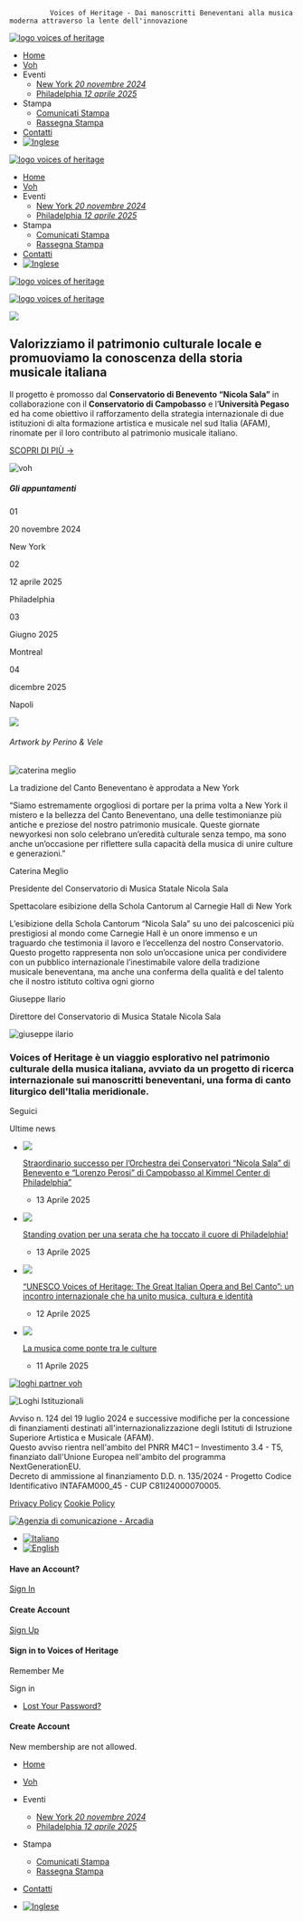               Voices of Heritage - Dai manoscritti Beneventani alla musica moderna attraverso la lente dell'innovazione                                                                       

[![logo voices of heritage](https://voicesofheritage.it/wp-content/uploads/2024/11/logo_voices_of_heritage@2x-250x125.png)](https://voicesofheritage.it/)

* [Home](https://voicesofheritage.it/)
* [Voh](https://voicesofheritage.it/voh/)
* Eventi
  + [New York *20 novembre 2024*](https://voicesofheritage.it/new-york/)
  + [Philadelphia *12 aprile 2025*](https://voicesofheritage.it/philadelphia/)
* Stampa
  + [Comunicati Stampa](https://voicesofheritage.it/press/comunicati-stampa/)
  + [Rassegna Stampa](https://voicesofheritage.it/press/rassegna-stampa/)
* [Contatti](https://voicesofheritage.it/contatti/)
* [![Inglese](https://voicesofheritage.it/wp-content/plugins/sitepress-multilingual-cms/res/flags/en.svg)](https://voicesofheritage.it/en/)

 

[![logo voices of heritage](https://voicesofheritage.it/wp-content/uploads/2024/11/logo_voices_of_heritage@2x-250x125.png)](https://voicesofheritage.it/)

* [Home](https://voicesofheritage.it/)
* [Voh](https://voicesofheritage.it/voh/)
* Eventi
  + [New York *20 novembre 2024*](https://voicesofheritage.it/new-york/)
  + [Philadelphia *12 aprile 2025*](https://voicesofheritage.it/philadelphia/)
* Stampa
  + [Comunicati Stampa](https://voicesofheritage.it/press/comunicati-stampa/)
  + [Rassegna Stampa](https://voicesofheritage.it/press/rassegna-stampa/)
* [Contatti](https://voicesofheritage.it/contatti/)
* [![Inglese](https://voicesofheritage.it/wp-content/plugins/sitepress-multilingual-cms/res/flags/en.svg)](https://voicesofheritage.it/en/)

 

[![logo voices of heritage](https://voicesofheritage.it/wp-content/uploads/2024/11/logo_voices_of_heritage.png)](https://voicesofheritage.it/)

 

[![logo voices of heritage](https://voicesofheritage.it/wp-content/uploads/2024/11/logo_voices_of_heritage.png)](https://voicesofheritage.it/)

 

![](https://voicesofheritage.it/wp-content/uploads/2024/12/slide_home_carnegie_hall_v3.jpg)

Valorizziamo il patrimonio culturale locale e promuoviamo la conoscenza della storia musicale italiana
------------------------------------------------------------------------------------------------------

Il progetto è promosso dal **Conservatorio di Benevento “Nicola Sala”** in collaborazione con il **Conservatorio di Campobasso** e l’**Università Pegaso** ed ha come obiettivo il rafforzamento della strategia internazionale di due istituzioni di alta formazione artistica e musicale nel sud Italia (AFAM), rinomate per il loro contributo al patrimonio musicale italiano.

[SCOPRI DI PIÙ →](https://voicesofheritage.it/voh/)

![voh](https://voicesofheritage.it/wp-content/uploads/2024/11/voh_home@2x.png)

##### Gli appuntamenti

01

20 novembre 2024

New York

02

12 aprile 2025

Philadelphia

03

Giugno 2025

Montreal

04

dicembre 2025

Napoli

![](https://voicesofheritage.it/wp-content/uploads/2024/11/artwork_perino_vele.jpg)

###### Artwork by Perino & Vele

![caterina meglio](https://voicesofheritage.it/wp-content/uploads/2024/11/caterina_meglio.jpeg)

La tradizione del Canto Beneventano è approdata a New York

“Siamo estremamente orgogliosi di portare per la prima volta a New York il mistero e la bellezza del Canto Beneventano, una delle testimonianze più antiche e preziose del nostro patrimonio musicale. Queste giornate newyorkesi non solo celebrano un’eredità culturale senza tempo, ma sono anche un’occasione per riflettere sulla capacità della musica di unire culture e generazioni.”

Caterina Meglio

Presidente del Conservatorio di Musica Statale Nicola Sala

Spettacolare esibizione della Schola Cantorum al Carnegie Hall di New York

L’esibizione della Schola Cantorum “Nicola Sala” su uno dei palcoscenici più prestigiosi al mondo come Carnegie Hall è un onore immenso e un traguardo che testimonia il lavoro e l’eccellenza del nostro Conservatorio. Questo progetto rappresenta non solo un’occasione unica per condividere con un pubblico internazionale l’inestimabile valore della tradizione musicale beneventana, ma anche una conferma della qualità e del talento che il nostro istituto coltiva ogni giorno

Giuseppe Ilario

Direttore del Conservatorio di Musica Statale Nicola Sala

![giuseppe ilario](https://voicesofheritage.it/wp-content/uploads/2024/11/giuseppe_ilario.jpeg)

### Voices of Heritage è un viaggio esplorativo nel patrimonio culturale della musica italiana, avviato da un progetto di ricerca internazionale sui manoscritti beneventani, una forma di canto liturgico dell'Italia meridionale.

Seguici

Ultime news

* [![](https://voicesofheritage.it/wp-content/uploads/2025/04/image-73-150x150.jpg)](https://voicesofheritage.it/straordinario-successo-per-lorchestra-dei-conservatori-nicola-sala-di-benevento-e-lorenzo-perosi-di-campobasso-al-kimmel-center-di-philadelphia/)

  [Straordinario successo per l’Orchestra dei Conservatori “Nicola Sala” di Benevento e “Lorenzo Perosi” di Campobasso al Kimmel Center di Philadelphia”](https://voicesofheritage.it/straordinario-successo-per-lorchestra-dei-conservatori-nicola-sala-di-benevento-e-lorenzo-perosi-di-campobasso-al-kimmel-center-di-philadelphia/)

  + 13 Aprile 2025
* [![](https://voicesofheritage.it/wp-content/uploads/2025/04/evento_philadelphia_cavalleria_rusticana_3-150x150.jpg)](https://voicesofheritage.it/standing-ovation-per-una-serata-che-ha-toccato-il-cuore-di-philadelphia/)

  [Standing ovation per una serata che ha toccato il cuore di Philadelphia!](https://voicesofheritage.it/standing-ovation-per-una-serata-che-ha-toccato-il-cuore-di-philadelphia/)

  + 13 Aprile 2025
* [![](https://voicesofheritage.it/wp-content/uploads/2025/04/tavola_rotonda_unesco_kimmel_center_2-150x150.jpg)](https://voicesofheritage.it/unesco-voices-of-heritage-the-great-italian-opera-and-bel-canto-un-incontro-internazionale-che-ha-unito-musica-cultura-e-identita/)

  [“UNESCO Voices of Heritage: The Great Italian Opera and Bel Canto”: un incontro internazionale che ha unito musica, cultura e identità](https://voicesofheritage.it/unesco-voices-of-heritage-the-great-italian-opera-and-bel-canto-un-incontro-internazionale-che-ha-unito-musica-cultura-e-identita/)

  + 12 Aprile 2025
* [![](https://voicesofheritage.it/wp-content/uploads/2025/04/490806954_122130333344629622_8498451528564152252_n-150x150.jpg)](https://voicesofheritage.it/la-musica-come-ponte-tra-le-culture/)

  [La musica come ponte tra le culture](https://voicesofheritage.it/la-musica-come-ponte-tra-le-culture/)

  + 11 Aprile 2025

 

[![loghi partner voh](https://voicesofheritage.it/wp-content/uploads/2025/01/loghi_partner_voh_v3@2x-2-1536x116.png)](https://voicesofheritage.it/)

![Loghi Istituzionali](https://voicesofheritage.it/wp-content/uploads/2024/11/loghi-istituzionali-VOH@2x.png)

Avviso n. 124 del 19 luglio 2024 e successive modifiche per la concessione di finanziamenti destinati all'internazionalizzazione degli Istituti di Istruzione Superiore Artistica e Musicale (AFAM).   
 Questo avviso rientra nell'ambito del PNRR M4C1 – Investimento 3.4 - T5, finanziato dall'Unione Europea nell'ambito del programma NextGenerationEU.  
 Decreto di ammissione al finanziamento D.D. n. 135/2024 - Progetto Codice Identificativo INTAFAM000\_45 - CUP C81I24000070005.

  

[Privacy Policy](https://www.iubenda.com/privacy-policy/30963289 "Privacy Policy ") [Cookie Policy](https://www.iubenda.com/privacy-policy/30963289/cookie-policy "Cookie Policy ")

[![Agenzia di comunicazione - Arcadia](https://www.arcadiacom.it/loghi/arcadia_credit_web_104x78.png)](https://www.arcadiacom.it "Arcadia - agenzia di comunicazione, grafica, web e marketing politico")

* [![Italiano](https://voicesofheritage.it/wp-content/plugins/sitepress-multilingual-cms/res/flags/it.svg)](https://voicesofheritage.it/)
* [![English](https://voicesofheritage.it/wp-content/plugins/sitepress-multilingual-cms/res/flags/en.svg)](https://voicesofheritage.it/en/)

#### Have an Account?

[Sign In](javascript:;)

#### Create Account

[Sign Up](javascript:;)

#### Sign in to Voices of Heritage

Remember Me

Sign in

* [Lost Your Password?](https://voicesofheritage.it/wp-login.php?action=lostpassword&redirect_to=https%3A%2F%2Fvoicesofheritage.it%2F)

#### Create Account

New membership are not allowed.

* [Home](https://voicesofheritage.it/)
* [Voh](https://voicesofheritage.it/voh/)
* Eventi

  + [New York *20 novembre 2024*](https://voicesofheritage.it/new-york/)
  + [Philadelphia *12 aprile 2025*](https://voicesofheritage.it/philadelphia/)
* Stampa

  + [Comunicati Stampa](https://voicesofheritage.it/press/comunicati-stampa/)
  + [Rassegna Stampa](https://voicesofheritage.it/press/rassegna-stampa/)
* [Contatti](https://voicesofheritage.it/contatti/)
* [![Inglese](https://voicesofheritage.it/wp-content/plugins/sitepress-multilingual-cms/res/flags/en.svg)](https://voicesofheritage.it/en/)

                                       